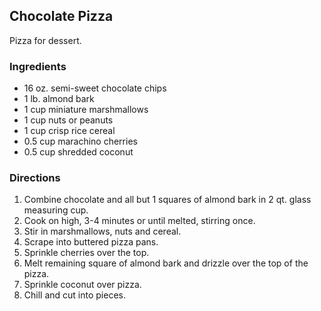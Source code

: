 ## Chocolate Pizza

Pizza for dessert.

### Ingredients

  * 16 oz. semi-sweet chocolate chips
  * 1 lb. almond bark
  * 1 cup miniature marshmallows
  * 1 cup nuts or peanuts
  * 1 cup crisp rice cereal
  * 0.5 cup marachino cherries
  * 0.5 cup shredded coconut

### Directions

  1. Combine chocolate and all but 1 squares of almond bark in 
     2 qt. glass measuring cup.
  2. Cook on high, 3-4 minutes or until melted, stirring
     once.
  3. Stir in marshmallows, nuts and cereal.
  4. Scrape into buttered pizza pans.
  5. Sprinkle cherries over the top.
  6. Melt remaining square of almond bark and drizzle over 
     the top of the pizza.
  7. Sprinkle coconut over pizza.
  8. Chill and cut into pieces.
